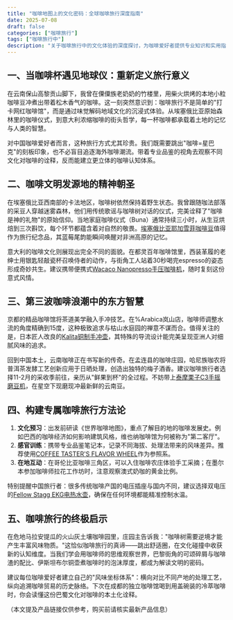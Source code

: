 ```yaml
---
title: "咖啡地图上的文化密码：全球咖啡旅行深度指南"
date: 2025-07-08
draft: false
categories: ["咖啡旅行"]
tags: ["咖啡旅行中"]
description: "关于咖啡旅行中的文化体验的深度探讨，为咖啡爱好者提供专业知识和实用指南。"
---
```


## 一、当咖啡杯遇见地球仪：重新定义旅行意义
在云南保山高黎贡山脚下，我曾在傈僳族老奶奶的竹楼里，用柴火烘烤的本地小粒咖啡豆冲煮出带着松木香气的咖啡。这一刻突然意识到：咖啡旅行不是简单的"打卡网红咖啡馆"，而是通过味觉解码地域文化的沉浸式体验。从埃塞俄比亚原始森林里的咖啡仪式，到意大利浓缩咖啡的街头哲学，每一杯咖啡都承载着土地的记忆与人类的智慧。

对中国咖啡爱好者而言，这种旅行方式尤其珍贵。我们既需要跳出"咖啡=星巴克"的刻板印象，也不必盲目追逐海外咖啡潮流。带着专业品鉴的视角去观察不同文化对咖啡的诠释，反而能建立更立体的咖啡认知体系。

## 二、咖啡文明发源地的精神朝圣
在埃塞俄比亚西南部的卡法地区，咖啡树依然保持着野生状态。我曾跟随咖法部落的采豆人穿越迷雾森林，他们用传统歌谣与咖啡树对话的仪式，完美诠释了"咖啡是神的礼物"的原始信仰。当地家庭咖啡仪式（Buna）通常持续三小时，从生豆烘焙到三次斟饮，每个环节都蕴含着对自然的敬畏。[埃塞俄比亚耶加雪菲咖啡豆](https://www.amazon.com/s?k=%E5%9F%83%E5%A1%9E%E4%BF%84%E6%AF%94%E4%BA%9A%E8%80%B6%E5%8A%A0%E9%9B%AA%E8%8F%B2%E5%92%96%E5%95%A1%E8%B1%86&tag=coffeeprism-20)值得作为旅行纪念品，其蓝莓尾韵能瞬间唤醒对非洲高原的记忆。

意大利的咖啡文化则展现出完全不同的面貌。在都灵百年咖啡馆里，西装革履的老绅士用银匙轻敲瓷杯召唤侍者的动作，与街角工人站着30秒喝完espresso的姿态形成奇妙共生。建议携带便携式[Wacaco Nanopresso手压咖啡机](https://www.amazon.com/s?k=Wacaco%20Nanopresso%E6%89%8B%E5%8E%8B%E5%92%96%E5%95%A1%E6%9C%BA&tag=coffeeprism-20)，随时复刻这份意式风情。

## 三、第三波咖啡浪潮中的东方智慧
京都的精品咖啡馆将茶道美学融入手冲技艺。在%Arabica岚山店，咖啡师调整水流的角度精确到15度，这种极致追求与枯山水庭园的禅意不谋而合。值得关注的是，日本匠人改良的[Kalita铜制手冲壶](https://www.amazon.com/s?k=Kalita%E9%93%9C%E5%88%B6%E6%89%8B%E5%86%B2%E5%A3%B6&tag=coffeeprism-20)，其特殊的导流设计能完美呈现亚洲人对细腻风味的追求。

回到中国本土，云南咖啡正在书写新的传奇。在孟连县的咖啡庄园，哈尼族咖农将普洱茶发酵工艺创新应用于日晒处理，创造出独特的梅子酒香。建议咖啡旅行者选择11-2月的采收季前往，亲历从"鲜果到杯"的全过程。不妨带上[泰摩栗子C3手摇磨豆机](https://www.amazon.com/s?k=%E6%B3%B0%E6%91%A9%E6%A0%97%E5%AD%90C3%E6%89%8B%E6%91%87%E7%A3%A8%E8%B1%86%E6%9C%BA&tag=coffeeprism-20)，在星空下现磨现冲最新鲜的云南豆。

## 四、构建专属咖啡旅行方法论
1. **文化预习**：出发前研读《世界咖啡地图》，重点了解目的地的咖啡发展史。例如巴西的咖啡经济如何影响建筑风格，维也纳咖啡馆为何被称为"第二客厅"。
2. **感官训练**：携带专业品鉴笔记本，记录不同海拔、处理法带来的风味差异。推荐使用[COFFEE TASTER'S FLAVOR WHEEL](https://www.amazon.com/s?k=COFFEE%20TASTER%27S%20FLAVOR%20WHEEL&tag=coffeeprism-20)作为参照系。
3. **在地互动**：在哥伦比亚咖啡三角区，可以入住咖啡农庄体验手工采摘；在墨尔本参加咖啡师拉花工作坊时，注意观察澳式奶咖的黄金比例。

特别提醒中国旅行者：很多传统咖啡产国的电压插座与国内不同，建议选择双电压的[Fellow Stagg EKG电热水壶](https://www.amazon.com/s?k=Fellow%20Stagg%20EKG%E7%94%B5%E7%83%AD%E6%B0%B4%E5%A3%B6&tag=coffeeprism-20)，确保在任何环境都能精准控制水温。

## 五、咖啡旅行的终极启示
在危地马拉安提瓜的火山灰土壤咖啡园里，庄园主告诉我："咖啡树需要逆境才能产生丰富风味物质。"这恰似咖啡旅行的真谛——跳出舒适圈，在文化碰撞中收获新的认知维度。当我们学会用咖啡师的思维观察世界，巴黎街角的可颂碎屑与咖啡渣的配比、伊斯坦布尔铜壶煮咖啡时的泡沫厚度，都成为解读文明的密码。

建议每位咖啡爱好者建立自己的"风味坐标体系"：横向对比不同产地的处理工艺，纵向追溯咖啡贸易的历史脉络。下次在成都的独立咖啡馆喝到用盖碗装的冷萃咖啡时，你会读懂这份巴蜀文化对咖啡的本土化诠释。

（本文提及产品链接仅供参考，购买前请核实最新产品信息）